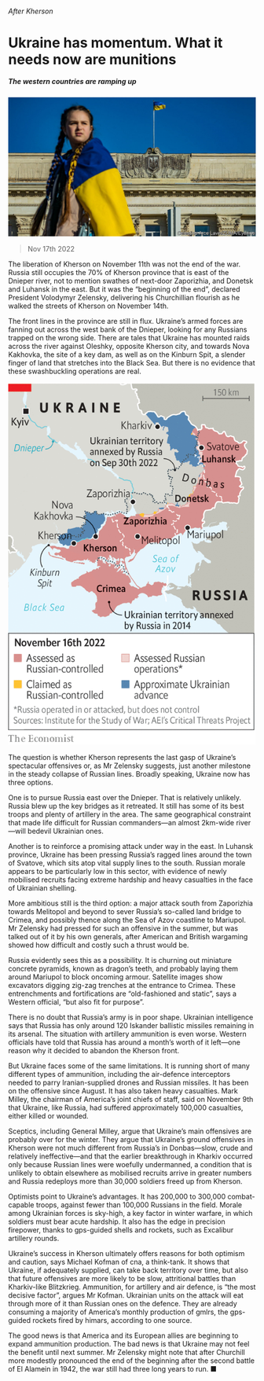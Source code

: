 ###### After Kherson

# Ukraine has momentum. What it needs now are munitions 

##### The western countries are ramping up 

![image](images/20221119_EUP503.jpg) 

> Nov 17th 2022 

The liberation of Kherson on November 11th was not the end of the war. Russia still occupies the 70% of Kherson province that is east of the Dnieper river, not to mention swathes of next-door Zaporizhia, and Donetsk and Luhansk in the east. But it was the “beginning of the end”, declared President Volodymyr Zelensky, delivering his Churchillian flourish as he walked the streets of Kherson on November 14th.

The front lines in the province are still in flux. Ukraine’s armed forces are fanning out across the west bank of the Dnieper, looking for any Russians trapped on the wrong side. There are tales that Ukraine has mounted raids across the river against Oleshky, opposite Kherson city, and towards Nova Kakhovka, the site of a key dam, as well as on the Kinburn Spit, a slender finger of land that stretches into the Black Sea. But there is no evidence that these swashbuckling operations are real.

![image](images/20221119_EUM916.png) 


The question is whether Kherson represents the last gasp of Ukraine’s spectacular offensives or, as Mr Zelensky suggests, just another milestone in the steady collapse of Russian lines. Broadly speaking, Ukraine now has three options.

One is to pursue Russia east over the Dnieper. That is relatively unlikely. Russia blew up the key bridges as it retreated. It still has some of its best troops and plenty of artillery in the area. The same geographical constraint that made life difficult for Russian commanders—an almost 2km-wide river—will bedevil Ukrainian ones. 

Another is to reinforce a promising attack under way in the east. In Luhansk province, Ukraine has been pressing Russia’s ragged lines around the town of Svatove, which sits atop vital supply lines to the south. Russian morale appears to be particularly low in this sector, with evidence of newly mobilised recruits facing extreme hardship and heavy casualties in the face of Ukrainian shelling. 

More ambitious still is the third option: a major attack south from Zaporizhia towards Melitopol and beyond to sever Russia’s so-called land bridge to Crimea, and possibly thence along the Sea of Azov coastline to Mariupol. Mr Zelensky had pressed for such an offensive in the summer, but was talked out of it by his own generals, after American and British wargaming showed how difficult and costly such a thrust would be. 

Russia evidently sees this as a possibility. It is churning out miniature concrete pyramids, known as dragon’s teeth, and probably laying them around Mariupol to block oncoming armour. Satellite images show excavators digging zig-zag trenches at the entrance to Crimea. These entrenchments and fortifications are “old-fashioned and static”, says a Western official, “but also fit for purpose”.

There is no doubt that Russia’s army is in poor shape. Ukrainian intelligence says that Russia has only around 120 Iskander ballistic missiles remaining in its arsenal. The situation with artillery ammunition is even worse. Western officials have told  that Russia has around a month’s worth of it left—one reason why it decided to abandon the Kherson front.

But Ukraine faces some of the same limitations. It is running short of many different types of ammunition, including the air-defence interceptors needed to parry Iranian-supplied drones and Russian missiles. It has been on the offensive since August. It has also taken heavy casualties. Mark Milley, the chairman of America’s joint chiefs of staff, said on November 9th that Ukraine, like Russia, had suffered approximately 100,000 casualties, either killed or wounded. 

Sceptics, including General Milley, argue that Ukraine’s main offensives are probably over for the winter. They argue that Ukraine’s ground offensives in Kherson were not much different from Russia’s in Donbas—slow, crude and relatively ineffective—and that the earlier breakthrough in Kharkiv occurred only because Russian lines were woefully undermanned, a condition that is unlikely to obtain elsewhere as mobilised recruits arrive in greater numbers and Russia redeploys more than 30,000 soldiers freed up from Kherson. 

Optimists point to Ukraine’s advantages. It has 200,000 to 300,000 combat-capable troops, against fewer than 100,000 Russians in the field. Morale among Ukrainian forces is sky-high, a key factor in winter warfare, in which soldiers must bear acute hardship. It also has the edge in precision firepower, thanks to gps-guided shells and rockets, such as Excalibur artillery rounds.

Ukraine’s success in Kherson ultimately offers reasons for both optimism and caution, says Michael Kofman of cna, a think-tank. It shows that Ukraine, if adequately supplied, can take back territory over time, but also that future offensives are more likely to be slow, attritional battles than Kharkiv-like Blitzkrieg. Ammunition, for artillery and air defence, is “the most decisive factor”, argues Mr Kofman. Ukrainian units on the attack will eat through more of it than Russian ones on the defence. They are already consuming a majority of America’s monthly production of gmlrs, the gps-guided rockets fired by himars, according to one source.

The good news is that America and its European allies are beginning to expand ammunition production. The bad news is that Ukraine may not feel the benefit until next summer. Mr Zelensky might note that after Churchill more modestly pronounced the end of the beginning after the second battle of El Alamein in 1942, the war still had three long years to run. ■


